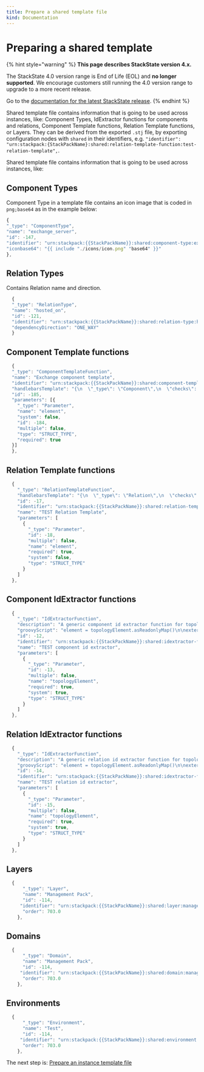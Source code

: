 ```yaml
---
title: Prepare a shared template file
kind: Documentation
---
```


# Preparing a shared template


{% hint style="warning" %}
**This page describes StackState version 4.x.**

The StackState 4.0 version range is End of Life (EOL) and **no longer supported**. We encourage customers still running the 4.0 version range to upgrade to a more recent release.

Go to the [documentation for the latest StackState release](https://docs.stackstate.com/).
{% endhint %}

Shared template file contains information that is going to be used across instances, like: Component Types, IdExtractor functions for components and relations, Component Template functions, Relation Template functions, or Layers. They can be derived from the exported `.stj` file, by exporting configuration nodes with `shared` in their identifiers, e.g. `"identifier": "urn:stackpack:{StackPackName}:shared:relation-template-function:test-relation-template",`.

Shared template file contains information that is going to be used across instances, like:

## Component Types

Component Type in a template file contains an icon image that is coded in `png;base64` as in the example below:

```javascript
{
"_type": "ComponentType", 
"name": "exchange_server", 
"id": -147, 
"identifier": "urn:stackpack:{{StackPackName}}:shared:component-type:exchange-server", 
"iconbase64": "{{ include "./icons/icon.png" "base64" }}" 
},
```

## Relation Types

Contains Relation name and direction.

```javascript
  {
  "_type": "RelationType",
  "name": "hosted_on",
  "id": -121,
  "identifier": "urn:stackpack:{{StackPackName}}:shared:relation-type:hosted_on",
  "dependencyDirection": "ONE_WAY"
  }
```

## Component Template functions

```javascript
  {
  "_type": "ComponentTemplateFunction",
  "name": "Exchange component template",
  "identifier": "urn:stackpack:{{StackPackName}}:shared:component-template-function:exchange-component-template",
  "handlebarsTemplate": "{\n  \"_type\": \"Component\",\n  \"checks\": [],\n  \"streams\": [],\n  \"labels\": \{{#if element.data.labels\}}[\n    \{{# join element.data.labels \",\" \}}\n    {\n      \"_type\": \"Label\",\n      \"name\": \"\{{ this \}}\"\n    }\n    \{{/ join \}}\n  ]\{{else\}}[]\{{/if\}},\n  \"name\": \"\{{#if element.data.name\}}\{{ element.data.name \}}\{{else\}}\{{ element.externalId \}}\{{/if\}}\",\n\{{#if element.data.description\}}\"description\": \"\{{ element.data.description \}}\",\{{/if\}}\n\"type\" : \{{ getOrCreate \"ComponentType\" element.type.name \"Exchange component\" \}},\n  \"version\": \"\{{ element.data.version \}}\",\n  \"layer\": \{{ getOrCreate \"Layer\" element.data.layer \"Exchange Orgnization\" \}},\n  \"domain\": \{{ getOrCreate \"Domain\" element.data.domain \"TEST\" \}},\n  \"environments\": [\n    \{{ getOrCreate \"Environment\" element.data.environment \"Production\" \}}\n  ]\n}\n",
  "id": -185,
  "parameters": [{
    "_type": "Parameter",
    "name": "element",
    "system": false,
    "id": -184,
    "multiple": false,
    "type": "STRUCT_TYPE",
    "required": true
  }]
  },
```

## Relation Template functions

```javascript
  {
    "_type": "RelationTemplateFunction",
    "handlebarsTemplate": "{\n  \"_type\": \"Relation\",\n  \"checks\": [],\n  \"streams\": [],\n  \"labels\": [],\n  \"name\": \"\{{ element.name \}}\",\n  \"description\": \"\{{ element.description \}}\",\n  \"type\": \{{ getOrCreate \"RelationType\" element.type.name \"test-generic-relation\" \}},\n  \"dependencyDirection\": \"ONE_WAY\",\n  \"source\": \{{ element.sourceId \}},\n  \"target\": \{{ element.targetId \}}\n}\n",
    "id": -17,
    "identifier": "urn:stackpack:{{StackPackName}}:shared:relation-template-function:relation-template",
    "name": "TEST Relation Template",
    "parameters": [
      {
        "_type": "Parameter",
        "id": -18,
        "multiple": false,
        "name": "element",
        "required": true,
        "system": false,
        "type": "STRUCT_TYPE"
      }
    ]
  },
```

## Component IdExtractor functions

```javascript
  {
    "_type": "IdExtractorFunction",
    "description": "A generic component id extractor function for topology component elements.",
    "groovyScript": "element = topologyElement.asReadonlyMap()\n\nexternalId = element[\"externalId\"]\ntype = element[\"typeName\"].toLowerCase()\ndata = element[\"data\"]\n\nidentifiers = new HashSet()\n\nidentifiers.add(externalId)\n\nif(data.containsKey(\"identifiers\") && data[\"identifiers\"] instanceof List<String>) {\n    data[\"identifiers\"].each{ id ->\n        identifiers.add(id)\n    }\n}\n\nreturn Sts.createId(externalId, identifiers, type)\n",
    "id": -12,
    "identifier": "urn:stackpack:{{StackPackName}}:shared:idextractor-function:component-id-extractor",
    "name": "TEST component id extractor",
    "parameters": [
      {
        "_type": "Parameter",
        "id": -13,
        "multiple": false,
        "name": "topologyElement",
        "required": true,
        "system": true,
        "type": "STRUCT_TYPE"
      }
    ]
  },
```

## Relation IdExtractor functions

```javascript
  {
    "_type": "IdExtractorFunction",
    "description": "A generic relation id extractor function for topology relation elements.",
    "groovyScript": "element = topologyElement.asReadonlyMap()\n\nexternalId = element[\"externalId\"]\ntype = element[\"typeName\"].toLowerCase()\n\nreturn Sts.createId(externalId, new HashSet(), type)\n",
    "id": -14,
    "identifier": "urn:stackpack:{{StackPackName}}:shared:idextractor-function:relation-id-extractor",
    "name": "TEST relation id extractor",
    "parameters": [
      {
        "_type": "Parameter",
        "id": -15,
        "multiple": false,
        "name": "topologyElement",
        "required": true,
        "system": true,
        "type": "STRUCT_TYPE"
      }
    ]
  },
```

## Layers

```javascript
  {
      "_type": "Layer",
      "name": "Management Pack",
      "id": -114,
     "identifier": "urn:stackpack:{{StackPackName}}:shared:layer:management_pack",
      "order": 703.0
    },
```

## Domains

```javascript
  {
      "_type": "Domain",
      "name": "Management Pack",
      "id": -114,
     "identifier": "urn:stackpack:{{StackPackName}}:shared:domain:management_pack",
      "order": 703.0
    },
```

## Environments

```javascript
  {
      "_type": "Environment",
      "name": "Test",
      "id": -114,
     "identifier": "urn:stackpack:{{StackPackName}}:shared:environment:test",
      "order": 703.0
    },
```

The next step is: [Prepare an instance template file](prepare_instance_template_file.md)

